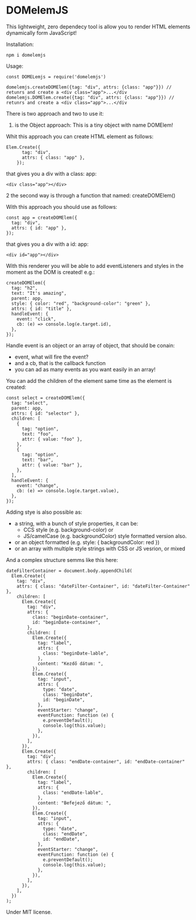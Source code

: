 # DOMelemJS

This lightweight, zero dependecy tool is allow you to render HTML elements dynamically form JavaScript!

Installation:

```
npm i domelemjs
```

Usage:

```
const DOMELemjs = require('domelemjs')

domelemjs.createDOMElem({tag: "div", attrs: {class: "app"}}) // retunrs and create a <div class="app">...</div
domelemjs.DOMElem.create({tag: "div", attrs: {class: "app"}}) // retunrs and create a <div class="app">...</div
```

There is two approach and two to use it:

1. is the Object approach:
   This is a tiny object with name DOMElem!

Whit this approach you can create HTML element as follows:

```
Elem.Create({
      tag: "div",
      attrs: { class: "app" },
    });
```

that gives you a div with a class: app:

```
<div class="app"></div>
```

2 the second way is through a function that named: createDOMElem()

With this approach you should use as follows:

```
const app = createDOMElem({
  tag: "div",
  attrs: { id: "app" },
});
```

that gives you a div with a id: app:

```
<div id="app"></div>
```

With this renderer you will be able to add eventListeners and styles in the moment as the DOM is created!
e.g.:

```
createDOMElem({
  tag: "h2",
  text: "It's amazing",
  parent: app,
  style: { color: "red", "background-color": "green" },
  attrs: { id: "title" },
  handleEvent: {
    event: "click",
    cb: (e) => console.log(e.target.id),
  },
});
```

Handle event is an object or an array of object, that should be conain:

- event, what will fire the event?
- and a cb, that is the callback function
- you can ad as many events as you want easily in an array!

You can add the children of the element same time as the element is created:

```
const select = createDOMElem({
  tag: "select",
  parent: app,
  attrs: { id: "selector" },
  children: [
    {
      tag: "option",
      text: "foo",
      attr: { value: "foo" },
    },
    {
      tag: "option",
      text: "bar",
      attr: { value: "bar" },
    },
  ],
  handleEvent: {
    event: "change",
    cb: (e) => console.log(e.target.value),
  },
});
```

Adding stye is also possible as:

- a string, with a bunch of style properties, it can be:
  - CCS style (e.g. background-color) or
  - JS/camelCase (e.g. backgroundColor) style formatted version also.
- or an object formatted (e.g. style: { backgroundColor: red })
- or an array with multiple style strings with CSS or JS vesrion, or mixed

And a complex structure semms like this here:

```
dateFilterContainer = document.body.appendChild(
  Elem.Create({
    tag: "div",
    attrs: { class: "dateFilter-Container", id: "dateFilter-Container" },
    children: [
      Elem.Create({
        tag: "div",
        attrs: {
          class: "beginDate-container",
          id: "beginDate-container",
        },
        children: [
          Elem.Create({
            tag: "label",
            attrs: {
              class: "beginDate-lable",
            },
            content: "Kezdő dátum: ",
          }),
          Elem.Create({
            tag: "input",
            attrs: {
              type: "date",
              class: "beginDate",
              id: "beginDate",
            },
            eventStarter: "change",
            eventFunction: function (e) {
              e.preventDefault();
              console.log(this.value);
            },
          }),
        ],
      }),
      Elem.Create({
        tag: "div",
        attrs: { class: "endDate-container", id: "endDate-container" },
        children: [
          Elem.Create({
            tag: "label",
            attrs: {
              class: "endDate-lable",
            },
            content: "Befejező dátum: ",
          }),
          Elem.Create({
            tag: "input",
            attrs: {
              type: "date",
              class: "endDate",
              id: "endDate",
            },
            eventStarter: "change",
            eventFunction: function (e) {
              e.preventDefault();
              console.log(this.value);
            },
          }),
        ],
      }),
    ],
  })
);
```

Under MIT license.
